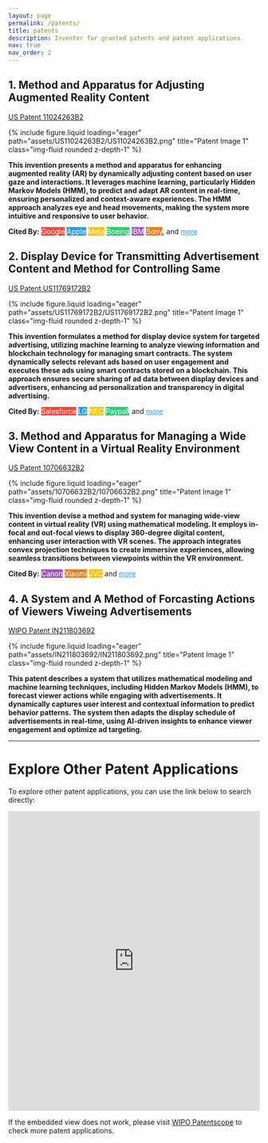 ```yaml
---
layout: page
permalink: /patents/
title: patents
description: Inventor for granted patents and patent applications.
nav: true
nav_order: 2
---
```


<!-- _pages/patents.md -->

## 1. Method and Apparatus for Adjusting Augmented Reality Content
[US Patent 11024263B2](https://patents.google.com/patent/US11024263B2)  
<div class="row">
    <div class="col-sm mt-3 mt-md-0">
        {% include figure.liquid loading="eager" path="assets/US11024263B2/US11024263B2.png" title="Patent Image 1" class="img-fluid rounded z-depth-1" %}
    </div>
    <div class="col-sm mt-3 mt-md-0">
        <p><strong>This invention presents a method and apparatus for enhancing augmented reality (AR) by dynamically adjusting content based on user gaze and interactions. It leverages machine learning, particularly Hidden Markov Models (HMM), to predict and adapt AR content in real-time, ensuring personalized and context-aware experiences. The HMM approach analyzes eye and head movements, making the system more intuitive and responsive to user behavior.</strong></p>
        <p><strong>Cited By:</strong> 
            <span class="badge" style="background-color: #e74c3c; color: white;">Google</span>
            <span class="badge" style="background-color: #3498db; color: white;">Apple</span>
            <span class="badge" style="background-color: #f1c40f; color: white;">Meta</span>
            <span class="badge" style="background-color: #2ecc71; color: white;">Boeing</span>
            <span class="badge" style="background-color: #9b59b6; color: white;">IBM</span>
            <span class="badge" style="background-color: #e67e22; color: white;">Sony</span>, 
            and <a href="https://patents.google.com/patent/US11024263B2/citedby" style="color: #3498db;">more</a>
        </p>
    </div>
</div>

## 2. Display Device for Transmitting Advertisement Content and Method for Controlling Same
[US Patent US11769172B2](https://patents.google.com/patent/US11769172B2)  
<div class="row">
    <div class="col-sm mt-3 mt-md-0">
        {% include figure.liquid loading="eager" path="assets/US11769172B2/US11769172B2.png" title="Patent Image 1" class="img-fluid rounded z-depth-1" %}
    </div>
    <div class="col-sm mt-3 mt-md-0">
        <p><strong>This invention formulates a method for display device system for targeted advertising, utilizing machine learning to analyze viewing information and blockchain technology for managing smart contracts. The system dynamically selects relevant ads based on user engagement and executes these ads using smart contracts stored on a blockchain. This approach ensures secure sharing of ad data between display devices and advertisers, enhancing ad personalization and transparency in digital advertising.</strong></p>
        <p><strong>Cited By:</strong> 
            <span class="badge" style="background-color: #e74c3c; color: white;">Salesforce</span>
            <span class="badge" style="background-color: #3498db; color: white;">LG</span>
            <span class="badge" style="background-color: #f1c40f; color: white;">NEC</span>
            <span class="badge" style="background-color: #2ecc71; color: white;">Paypal</span>,
            and <a href="https://patents.google.com/patent/US11769172B2/citedby" style="color: #3498db;">more</a>
        </p>
    </div>
</div>

## 3. Method and Apparatus for Managing a Wide View Content in a Virtual Reality Environment
[US Patent 10706632B2](https://patents.google.com/patent/US10706632B2)  
<div class="row">
    <div class="col-sm mt-3 mt-md-0">
        {% include figure.liquid loading="eager" path="assets/10706632B2/10706632B2.png" title="Patent Image 1" class="img-fluid rounded z-depth-1" %}
    </div>
    <div class="col-sm mt-3 mt-md-0">
        <p><strong>This invention devise a method and system for managing wide-view content in virtual reality (VR) using mathematical modeling. It employs in-focal and out-focal views to display 360-degree digital content, enhancing user interaction with VR scenes. The approach integrates convex projection techniques to create immersive experiences, allowing seamless transitions between viewpoints within the VR environment.</strong></p>
        <p><strong>Cited By:</strong> 
            <span class="badge" style="background-color: #9b59b6; color: white;">Canon</span>
            <span class="badge" style="background-color: #e67e22; color: white;">Xiaomi</span> 
            <span class="badge" style="background-color: #f1c40f; color: white;">JVC</span>
            and <a href="https://patents.google.com/patent/10706632B2/citedby" style="color: #3498db;">more</a>
        </p>
    </div>
</div>


## 4. A System and A Method of Forcasting Actions of Viewers Viweing Advertisements
[WIPO Patent IN211803692](https://patentscope.wipo.int/search/en/detail.jsf?docId=IN211803692&_cid=P12-M23BCC-31052-1)  
<div class="row">
    <div class="col-sm mt-3 mt-md-0">
        {% include figure.liquid loading="eager" path="assets/IN211803692/IN211803692.png" title="Patent Image 1" class="img-fluid rounded z-depth-1" %}
    </div>
    <div class="col-sm mt-3 mt-md-0">
        <p><strong>This patent describes a system that utilizes mathematical modeling and machine learning techniques, including Hidden Markov Models (HMM), to forecast viewer actions while engaging with advertisements. It dynamically captures user interest and contextual information to predict behavior patterns. The system then adapts the display schedule of advertisements in real-time, using AI-driven insights to enhance viewer engagement and optimize ad targeting.</strong></p>
    </div>
</div>

---

# Explore Other Patent Applications
To explore other patent applications, you can use the link below to search directly:

<iframe src="https://patentscope.wipo.int/search/en/search.jsf" style="width: 100%; height: 600px; border: none;"></iframe>

If the embedded view does not work, please visit [WIPO Patentscope](https://patentscope.wipo.int/search/en/search.jsf) to check more patent applications.
